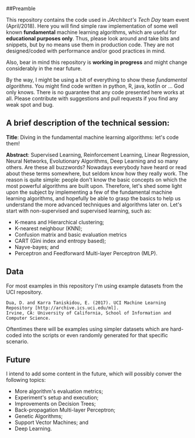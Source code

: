##Preamble
 
This repository contains the code used in *JArchitect's Tech Day* team event (April/2018).
Here you will find simple raw implementation of some well known **fundamental** machine learning algorithms,
which are useful for **educational purposes only**. Thus, please look around and take bits and snippets,
but by no means use them in production code. They are not designed/coded with performance and/or good practices in mind.

Also, bear in mind this repository is **working in progress** and might change considerably in the near future.

By the way, I might be using a bit of everything to show these *fundamental algorithms*.
You might find code written in python, R, java, kotlin or ... God only knows.
There is no guarantee that any code presented here works at all.
Please contribute with suggestions and pull requests if you find any weak spot and bug.

## A brief description of the technical session:

**Title**: Diving in the fundamental machine learning algorithms: let's code them!

**Abstract**: Supervised Learning, Reinforcement Learning, Linear Regression, Neural Networks, Evolutionary Algorithms,
Deep Learning and so many others. Are these all buzzwords? Nowadays everybody have heard or read about these terms somewhere,
but seldom know how they really work. The reason is quite simple: people don't know the basic concepts on which 
the most powerful algorithms are built upon. Therefore, let's shed some light upon the subject by implementing 
a few of the fundamental machine learning algorithms, and hopefully be able to grasp the basics to help us understand
the more advanced techniques and algorithms later on. Let's start with non-supervised and supervised learning, such as:

  - K-means and Hierarchical clustering;
  - K-nearest neighbour (KNN);
  - Confusion matrix and basic evaluation metrics
  - CART (Gini index and entropy based); 
  - Nayve-bayes; and
  - Perceptron and Feedforward Multi-layer Perceptron (MLP).
  
  
## Data

For most examples in this repository I'm using example datasets from the UCI repository.

    Dua, D. and Karra Taniskidou, E. (2017). UCI Machine Learning Repository [http://archive.ics.uci.edu/ml]. 
    Irvine, CA: University of California, School of Information and Computer Science.

Oftentimes there will be examples using simpler datasets which are hard-coded into the scripts or 
even randomly generated for that specific scenario.
 

  
## Future
I intend to add some content in the future, which will possibly conver the following topics:
  
  - More algorithm's evaluation metrics;
  - Experiment's setup and execution;
  - Improvements on Decision Trees;
  - Back-propagation Multi-layer Perceptron;
  - Genetic Algorithms;
  - Support Vector Machines; and
  - Deep Learning.





